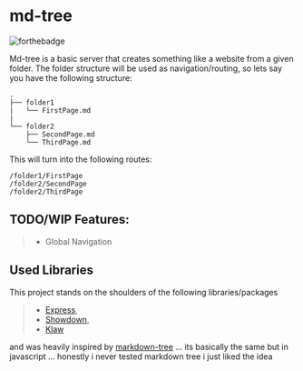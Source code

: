 # md-tree

![forthebadge](https://forthebadge.com/images/badges/0-percent-optimized.svg)


Md-tree is a basic server that creates something like a website from a given folder. The folder structure will be used as navigation/routing, so lets say you have the following structure:

~~~
.
├── folder1
|   └── FirstPage.md
|
└── folder2
    ├── SecondPage.md
    └── ThirdPage.md
~~~

This will turn into the following routes:

~~~
/folder1/FirstPage
/folder2/SecondPage
/folder2/ThirdPage
~~~

## TODO/WIP Features:

> - Global Navigation

## Used Libraries

This project stands on the shoulders of the following libraries/packages

> - [Express](https://www.npmjs.com/package/express),
> - [Showdown](https://www.npmjs.com/package/showdown),
> - [Klaw](https://www.npmjs.com/package/klaw)

and was heavily inspired by [markdown-tree](https://github.com/mil/markdown-tree/) ... its basically the same but in javascript ... honestly i never tested markdown tree i just liked the idea
